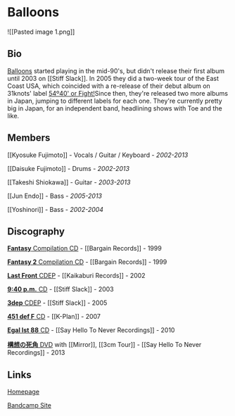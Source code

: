 # Balloons
 
![[Pasted image 1.png]]
 
## Bio
[Balloons](https://www.balloons.jp/) started playing in the mid-90's, but didn't release their first album until 2003 on [[Stiff Slack]]. In 2005 they did a two-week tour of the East Coast USA, which coincided with a re-release of their debut album on 31knots' label [54º40' or Fight!](http://www.fiftyfourfortyorfight.com/)Since then, they're released two more albums in Japan, jumping to different labels for each one. They're currently pretty big in Japan, for an independent band, headlining shows with Toe and the like.
 
## Members
[[Kyosuke Fujimoto]] - Vocals / Guitar / Keyboard - _2002-2013_
 
[[Daisuke Fujimoto]] - Drums - _2002-2013_
 
[[Takeshi Shiokawa]] - Guitar - _2003-2013_
 
[[Jun Endo]] - Bass - _2005-2013_
 
[[Yoshinori]] - Bass - _2002-2004_
 
## Discography
 
[**Fantasy** Compilation CD](https://www.discogs.com/Various-Fantasy/release/5219163) - [[Bargain Records]] - 1999
 
[**Fantasy 2** Compilation CD](https://www.discogs.com/Various-Fantasy-2/release/9573246) - [[Bargain Records]] - 1999
 
[**Last Front** CDEP](https://www.discogs.com/Balloons-Last-Front/release/11866999) - [[Kaikaburi Records]] - 2002
 
[**9:40 p.m.** CD](https://www.discogs.com/Balloons-940-pm/release/3582637) - [[Stiff Slack]] - 2003
 
[**3dep** CDEP](https://www.discogs.com/Balloons-3dep/release/6480107) - [[Stiff Slack]] - 2005
 
[**451 def F** CD](https://www.discogs.com/Balloons-451-deg-F/release/6489524) - [[K-Plan]] - 2007
 
[**Egal Ist 88** CD](https://www.discogs.com/Balloons-Egal-Ist-88/release/6489027) - [[Say Hello To Never Recordings]] - 2010
 
[**構想の死角** DVD](https://www.discogs.com/3cmtour-Mirror-15-Balloons-%E6%A7%8B%E6%83%B3%E3%81%AE%E6%AD%BB%E8%A7%92/release/14773576) with [[Mirror]], [[3cm Tour]] - [[Say Hello To Never Recordings]] - 2013
 
## Links
 
[Homepage](https://www.balloons.jp/)
 
[Bandcamp Site](https://balloonsmusic.bandcamp.com/)
 